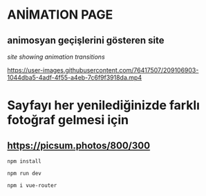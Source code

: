# ANİMATION PAGE

## animosyan geçişlerini gösteren site

*site showing animation transitions*




https://user-images.githubusercontent.com/76417507/209106903-1044dba5-4adf-4f55-a4eb-7c6f9f3918da.mp4


# Sayfayı her yenilediğinizde farklı fotoğraf gelmesi için 

## https://picsum.photos/800/300

`npm install`

`npm run dev`

`npm i vue-router`
